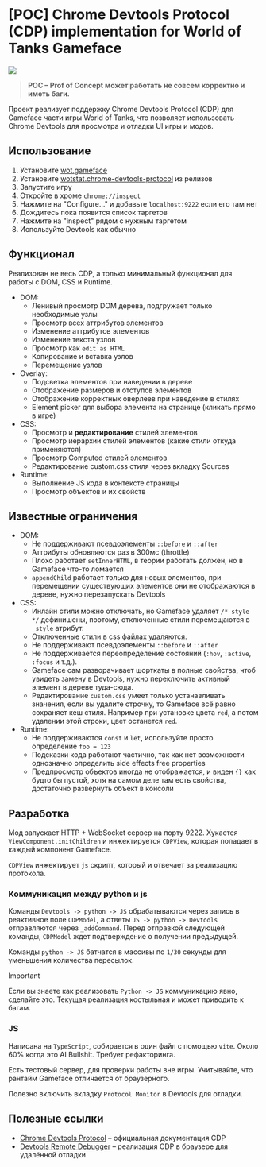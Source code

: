 # [POC] Chrome Devtools Protocol (CDP) implementation for World of Tanks Gameface

![](https://github.com/user-attachments/assets/785d0b52-c704-4458-8afa-c7c7295a791a)

> **POC – Prof of Concept может работать не совсем корректно и иметь баги.**

Проект реализует поддержку Chrome Devtools Protocol (CDP) для Gameface части игры World of Tanks, что позволяет использовать Chrome Devtools для просмотра и отладки UI игры и модов.

## Использование
1. Установите [wot.gameface](https://gitlab.com/openwg/wot.gameface)
2. Установите [wotstat.chrome-devtools-protocol](https://github.com/wotstat/wotstat-chrome-devtools-protocol/releases/latest) из релизов
3. Запустите игру
4. Откройте в хроме `chrome://inspect`
5. Нажмите на "Configure..." и добавьте `localhost:9222` если его там нет
6. Дождитесь пока появится список таргетов
7. Нажмите на "inspect" рядом с нужным таргетом
8. Используйте Devtools как обычно


## Функционал
Реализован не весь CDP, а только минимальный функционал для работы с DOM, CSS и Runtime.

- DOM:
  - Ленивый просмотр DOM дерева, подгружает только необходимые узлы
  - Просмотр всех аттрибутов элементов
  - Изменение аттрибутов элементов
  - Изменение текста узлов
  - Просмотр как `edit as HTML`
  - Копирование и вставка узлов
  - Перемещение узлов
- Overlay:
  - Подсветка элементов при наведении в дереве
  - Отображение размеров и отступов элементов
  - Отображение корректных оверлеев при наведение в стилях
  - Element picker для выбора элемента на странице (кликать прямо в игре)
- CSS:
  - Просмотр и **редактирование** стилей элементов
  - Просмотр иерархии стилей элементов (какие стили откуда применяются)
  - Просмотр Computed стилей элементов
  - Редактирование custom.css стиля через вкладку Sources
- Runtime:
  - Выполнение JS кода в контексте страницы
  - Просмотр объектов и их свойств

## Известные ограничения
- DOM:
  - Не поддерживают псевдоэлементы `::before` и `::after`
  - Аттрибуты обновляются раз в 300мс (throttle)
  - Плохо работает `setInnerHTML`, в теории работать должен, но в Gameface что-то ломается
  - `appendChild` работает только для новых элементов, при перемещении существующих элементов они не отображаются в дереве, нужно перезапускать Devtools
- CSS:
  - Инлайн стили можно отключать, но Gameface удаляет `/* style */` дефинишены, поэтому, отключенные стили перемещаются в `_style` атрибут.
  - Отключенные стили в css файлах удаляются.
  - Не поддерживают псевдоэлементы `::before` и `::after`
  - Не поддерживается переопределение состояний (`:hov`, `:active`, `:focus` и т.д.).
  - Gameface сам разворачивает шорткаты в полные свойства, чтоб увидеть замену в Devtools, нужно переключить активный элемент в дереве туда-сюда.
  - Редактирование `custom.css` умеет только устанавливать значения, если вы удалите строчку, то Gameface всё равно сохраняет кеш стиля. Например при установке цвета `red`, а потом удалении этой строки, цвет останется `red`.
- Runtime:
  - Не поддерживаются `const` и `let`, используйте просто определение `foo = 123`
  - Подсказки кода работают частично, так как нет возможности однозначно определить side effects free properties
  - Предпросмотр объектов иногда не отображается, и виден `{}` как будто бы пустой, хотя на самом деле там есть свойства, достаточно развернуть объект в консоли


## Разработка
Мод запускает HTTP + WebSocket сервер на порту 9222. Хукается `ViewComponent.initChildren` и инжектируется `CDPView`, которая попадает в каждый компонент Gameface.

`CDPView` инжектирует `js` скрипт, который и отвечает за реализацию протокола. 

### Коммуникация между python и js
Команды `Devtools -> python -> JS` обрабатываются через запись в реактивное поле `CDPModel`, а ответы `JS -> python -> Devtools` отправляются через `_addCommand`. Перед отправкой следующей команды, `CDPModel` ждет подтверждение о получении предыдущей.

Команды `python -> JS` батчатся в массивы по `1/30` секунды для уменьшения количества пересылок.

> [!IMPORTANT]
> Если вы знаете как реализовать `Python -> JS` коммуникацию явно, сделайте это. Текущая реализация костыльная и может приводить к багам.

### JS
Написана на `TypeScript`, собирается в один файл с помощью `vite`. 
Около 60% когда это AI Bullshit. Требует рефакторинга.

Есть тестовый сервер, для проверки работы вне игры. Учитывайте, что рантайм Gameface отличается от браузерного.

Полезно включить вкладку `Protocol Monitor` в Devtools для отладки.


## Полезные ссылки
- [Chrome Devtools Protocol](https://chromedevtools.github.io/devtools-protocol/) – официальная документация CDP
- [Devtools Remote Debugger](https://github.com/Nice-PLQ/devtools-remote-debugger) – реализация CDP в браузере для удалённой отладки